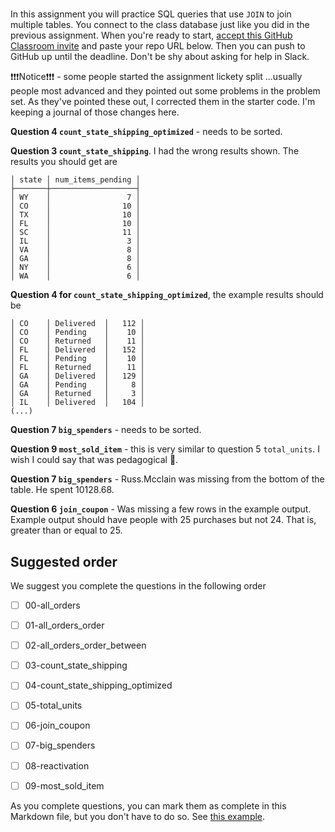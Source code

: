 # 

In this assignment you will practice SQL queries that use `JOIN`
to join multiple tables. You connect to the class database just
like you did in the previous assignment. 
When you're ready to start, [accept this GitHub Classroom invite](https://classroom.github.com/a/3vPt80gS)
and paste your repo URL below. Then you can push to GitHub up 
until the deadline. Don't be shy about asking for help in Slack.

❗❗❗Notice❗❗❗ - some people started the assignment lickety
split ...usually people most advanced and they pointed out some
problems in the problem set. As they've pointed these out, I
corrected them in the starter code. I'm keeping a journal of those
changes here. 

**Question 4 `count_state_shipping_optimized`** - needs to be sorted. 

**Question 3 `count_state_shipping`**. I had the wrong results shown.
The results you should get are 

```
│ state │ num_items_pending │
├───────┼───────────────────┤
│ WY    │                 7 │
│ CO    │                10 │
│ TX    │                10 │
│ FL    │                10 │
│ SC    │                11 │
│ IL    │                 3 │
│ VA    │                 8 │
│ GA    │                 8 │
│ NY    │                 6 │
│ WA    │                 6 │
```

**Question 4 for `count_state_shipping_optimized`**, the example results
should be 

```
│ CO    │ Delivered  │   112 │
│ CO    │ Pending    │    10 │
│ CO    │ Returned   │    11 │
│ FL    │ Delivered  │   152 │
│ FL    │ Pending    │    10 │
│ FL    │ Returned   │    11 │
│ GA    │ Delivered  │   129 │
│ GA    │ Pending    │     8 │
│ GA    │ Returned   │     3 │
│ IL    │ Delivered  │   104 │
(...)
```

**Question 7 `big_spenders`** - needs to be sorted.

**Question 9 `most_sold_item`** - this is very similar to question 5 `total_units`.
I wish I could say that was pedagogical 🤣.

**Question 7 `big_spenders`** - Russ.Mcclain was missing from the
bottom of the table. He spent 10128.68.

**Question 6 `join_coupon`** - Was missing a few rows in the example
output. Example output should have people with 25 purchases but
not 24. That is, greater than or equal to 25.


## Suggested order

We suggest you complete the questions in the following order

- [ ] 00-all_orders
- [ ] 01-all_orders_order
- [ ] 02-all_orders_order_between
- [ ] 03-count_state_shipping
- [ ] 04-count_state_shipping_optimized
- [ ] 05-total_units
- [ ] 06-join_coupon
- [ ] 07-big_spenders
- [ ] 08-reactivation
- [ ] 09-most_sold_item


As you complete questions, you can mark them as complete
in this Markdown file,  but you don't have to do so.
See [this example](https://github.blog/2014-04-28-task-lists-in-all-markdown-documents/).

